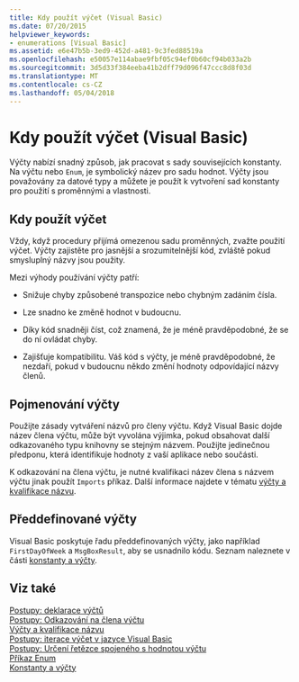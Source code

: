 ```yaml
---
title: Kdy použít výčet (Visual Basic)
ms.date: 07/20/2015
helpviewer_keywords:
- enumerations [Visual Basic]
ms.assetid: e6e47b5b-3ed9-452d-a481-9c3fed88519a
ms.openlocfilehash: e50057e114abae9fbf05c94ef0b60cf94b033a2b
ms.sourcegitcommit: 3d5d33f384eeba41b2dff79d096f47ccc8d8f03d
ms.translationtype: MT
ms.contentlocale: cs-CZ
ms.lasthandoff: 05/04/2018
---
```

# <a name="when-to-use-an-enumeration-visual-basic"></a>Kdy použít výčet (Visual Basic)
Výčty nabízí snadný způsob, jak pracovat s sady souvisejících konstanty. Na výčtu nebo `Enum`, je symbolický název pro sadu hodnot. Výčty jsou považovány za datové typy a můžete je použít k vytvoření sad konstanty pro použití s proměnnými a vlastnosti.  
  
## <a name="when-to-use-an-enumeration"></a>Kdy použít výčet  
 Vždy, když procedury přijímá omezenou sadu proměnných, zvažte použití výčet. Výčty zajistěte pro jasnější a srozumitelnější kód, zvláště pokud smysluplný názvy jsou použity.  
  
 Mezi výhody používání výčty patří:  
  
-   Snižuje chyby způsobené transpozice nebo chybným zadáním čísla.  
  
-   Lze snadno ke změně hodnot v budoucnu.  
  
-   Díky kód snadněji číst, což znamená, že je méně pravděpodobné, že se do ní ovládat chyby.  
  
-   Zajišťuje kompatibilitu. Váš kód s výčty, je méně pravděpodobné, že nezdaří, pokud v budoucnu někdo změní hodnoty odpovídající názvy členů.  
  
## <a name="naming-enumerations"></a>Pojmenování výčty  
 Použijte zásady vytváření názvů pro členy výčtu. Když Visual Basic dojde název člena výčtu, může být vyvolána výjimka, pokud obsahovat další odkazovaného typu knihovny se stejným názvem. Použijte jedinečnou předponu, která identifikuje hodnoty z vaší aplikace nebo součásti.  
  
 K odkazování na člena výčtu, je nutné kvalifikaci název člena s názvem výčtu jinak použít `Imports` příkaz. Další informace najdete v tématu [výčty a kvalifikace názvu](../../../../visual-basic/programming-guide/language-features/constants-enums/enumerations-and-name-qualification.md).  
  
## <a name="predefined-enumerations"></a>Předdefinované výčty  
 Visual Basic poskytuje řadu předdefinovaných výčty, jako například `FirstDayOfWeek` a `MsgBoxResult`, aby se usnadnilo kódu. Seznam naleznete v části [konstanty a výčty](../../../../visual-basic/language-reference/constants-and-enumerations.md).  
  
## <a name="see-also"></a>Viz také  
 [Postupy: deklarace výčtů](../../../../visual-basic/programming-guide/language-features/constants-enums/how-to-declare-enumerations.md)  
 [Postupy: Odkazování na člena výčtu](../../../../visual-basic/programming-guide/language-features/constants-enums/how-to-refer-to-an-enumeration-member.md)  
 [Výčty a kvalifikace názvu](../../../../visual-basic/programming-guide/language-features/constants-enums/enumerations-and-name-qualification.md)  
 [Postupy: iterace výčet v jazyce Visual Basic](../../../../visual-basic/programming-guide/language-features/constants-enums/how-to-iterate-through-an-enumeration.md)  
 [Postupy: Určení řetězce spojeného s hodnotou výčtu](../../../../visual-basic/programming-guide/language-features/constants-enums/how-to-determine-the-string-associated-with-an-enumeration-value.md)  
 [Příkaz Enum](../../../../visual-basic/language-reference/statements/enum-statement.md)  
 [Konstanty a výčty](../../../../visual-basic/language-reference/constants-and-enumerations.md)

